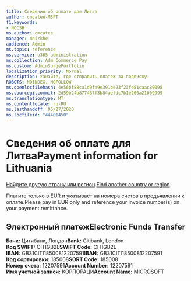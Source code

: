 ```yaml
---
title: Сведения об оплате для Литва
author: cmcatee-MSFT
f1.keywords:
- NOCSH
ms.author: cmcatee
manager: mnirkhe
audience: Admin
ms.topic: reference
ms.service: o365-administration
ms.collection: Adm_Commerce_Pay
ms.custom: AdminSurgePortfolio
localization_priority: Normal
description: Узнайте, где отправить платеж за подписку.
ROBOTS: NOINDEX, NOFOLLOW
ms.openlocfilehash: 4e56bf88ca1d9fa9e391be23f23fe81caac89098
ms.sourcegitcommit: 2d59b24b877487f3b84aefdc7b1e200a21009999
ms.translationtype: MT
ms.contentlocale: ru-RU
ms.lasthandoff: 05/27/2020
ms.locfileid: "44401450"
---
```

# <a name="payment-information-for-lithuania"></a><span data-ttu-id="069ca-103">Сведения об оплате для Литва</span><span class="sxs-lookup"><span data-stu-id="069ca-103">Payment information for Lithuania</span></span>

<span data-ttu-id="069ca-104">[Найдите другую страну или регион](../billing-and-payments/pay-for-your-subscription.md).</span><span class="sxs-lookup"><span data-stu-id="069ca-104">[Find another country or region](../billing-and-payments/pay-for-your-subscription.md).</span></span>

<span data-ttu-id="069ca-105">Платите только в EUR и указывает на номера счетов в предъявлении к оплате.</span><span class="sxs-lookup"><span data-stu-id="069ca-105">Please pay in EUR only and reference your invoice number(s) on your payment remittance.</span></span>

## <a name="electronic-funds-transfer"></a><span data-ttu-id="069ca-106">Электронный платеж</span><span class="sxs-lookup"><span data-stu-id="069ca-106">Electronic Funds Transfer</span></span>

<span data-ttu-id="069ca-107">**Банк:** Цитибанк, Лондон</span><span class="sxs-lookup"><span data-stu-id="069ca-107">**Bank:** Citibank, London</span></span>  
<span data-ttu-id="069ca-108">**Код SWIFT:** CITIGB2L</span><span class="sxs-lookup"><span data-stu-id="069ca-108">**SWIFT Code:** CITIGB2L</span></span>  
<span data-ttu-id="069ca-109">**IBAN:** GB31CITI18500812207591</span><span class="sxs-lookup"><span data-stu-id="069ca-109">**IBAN:** GB31CITI18500812207591</span></span>  
<span data-ttu-id="069ca-110">**Код сортировки:** 185008</span><span class="sxs-lookup"><span data-stu-id="069ca-110">**SORT Code:** 185008</span></span>  
<span data-ttu-id="069ca-111">**Номер счета:** 12207591</span><span class="sxs-lookup"><span data-stu-id="069ca-111">**Account Number:** 12207591</span></span>  
<span data-ttu-id="069ca-112">**Имя учетной записи:** КОРПОРАЦИ</span><span class="sxs-lookup"><span data-stu-id="069ca-112">**Account Name:** MICROSOFT</span></span>